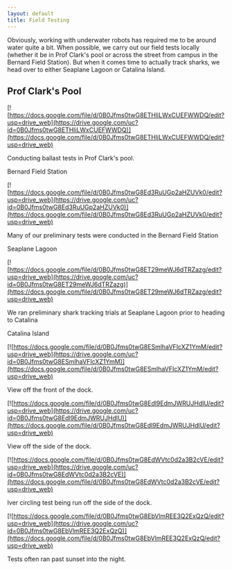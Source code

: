```yaml
---
layout: default
title: Field Testing
---
```


Obviously, working with underwater robots has required me to be around water
quite a bit. When possible, we carry out our field tests locally (whether it be
in Prof Clark's pool or across the street from campus in the Bernard Field
Station). But when it comes time to actually track sharks, we head over to
either Seaplane Lagoon or Catalina Island.

## Prof Clark's Pool

[![https://docs.google.com/file/d/0B0Jfms0twG8ETHliLWxCUEFWWDQ/edit?usp=drive_web](https://drive.google.com/uc?id=0B0Jfms0twG8ETHliLWxCUEFWWDQ)](https://docs.google.com/file/d/0B0Jfms0twG8ETHliLWxCUEFWWDQ/edit?usp=drive_web)

Conducting ballast tests in Prof Clark's pool.

Bernard Field Station

[![https://docs.google.com/file/d/0B0Jfms0twG8Ed3RuUGp2aHZUVk0/edit?usp=drive_web](https://drive.google.com/uc?id=0B0Jfms0twG8Ed3RuUGp2aHZUVk0)](https://docs.google.com/file/d/0B0Jfms0twG8Ed3RuUGp2aHZUVk0/edit?usp=drive_web)

Many of our preliminary tests were conducted in the Bernard Field Station

Seaplane Lagoon

[![https://docs.google.com/file/d/0B0Jfms0twG8ET29meWJ6dTRZazg/edit?usp=drive_web](https://drive.google.com/uc?id=0B0Jfms0twG8ET29meWJ6dTRZazg)](https://docs.google.com/file/d/0B0Jfms0twG8ET29meWJ6dTRZazg/edit?usp=drive_web)

We ran preliminary shark tracking trials at Seaplane Lagoon prior to heading to
Catalina

Catalina Island

[![https://docs.google.com/file/d/0B0Jfms0twG8ESmlhaVFIcXZ1YmM/edit?usp=drive_web](https://drive.google.com/uc?id=0B0Jfms0twG8ESmlhaVFIcXZ1YmM)](https://docs.google.com/file/d/0B0Jfms0twG8ESmlhaVFIcXZ1YmM/edit?usp=drive_web)

View off the front of the dock.

[![https://docs.google.com/file/d/0B0Jfms0twG8Edl9EdmJWRUJHdlU/edit?usp=drive_web](https://drive.google.com/uc?id=0B0Jfms0twG8Edl9EdmJWRUJHdlU)](https://docs.google.com/file/d/0B0Jfms0twG8Edl9EdmJWRUJHdlU/edit?usp=drive_web)

View off the side of the dock.

[![https://docs.google.com/file/d/0B0Jfms0twG8EdWVtc0d2a3B2cVE/edit?usp=drive_web](https://drive.google.com/uc?id=0B0Jfms0twG8EdWVtc0d2a3B2cVE)](https://docs.google.com/file/d/0B0Jfms0twG8EdWVtc0d2a3B2cVE/edit?usp=drive_web)

Iver circling test being run off the side of the dock.

[![https://docs.google.com/file/d/0B0Jfms0twG8EbVlmREE3Q2ExQzQ/edit?usp=drive_web](https://drive.google.com/uc?id=0B0Jfms0twG8EbVlmREE3Q2ExQzQ)](https://docs.google.com/file/d/0B0Jfms0twG8EbVlmREE3Q2ExQzQ/edit?usp=drive_web)

Tests often ran past sunset into the night.
